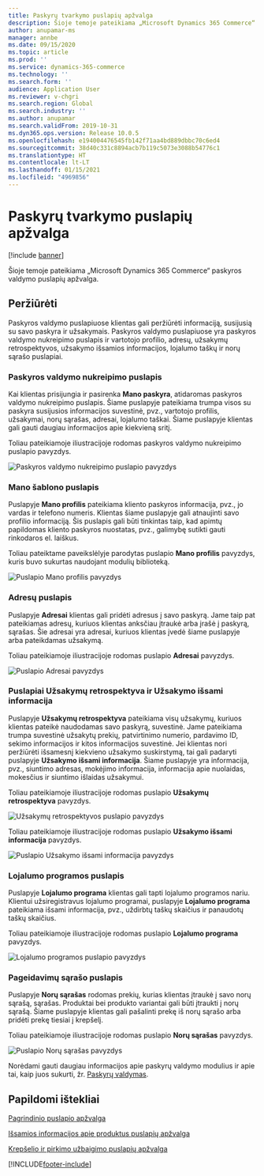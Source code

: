 ```yaml
---
title: Paskyrų tvarkymo puslapių apžvalga
description: Šioje temoje pateikiama „Microsoft Dynamics 365 Commerce“ paskyros valdymo puslapių apžvalga.
author: anupamar-ms
manager: annbe
ms.date: 09/15/2020
ms.topic: article
ms.prod: ''
ms.service: dynamics-365-commerce
ms.technology: ''
ms.search.form: ''
audience: Application User
ms.reviewer: v-chgri
ms.search.region: Global
ms.search.industry: ''
ms.author: anupamar
ms.search.validFrom: 2019-10-31
ms.dyn365.ops.version: Release 10.0.5
ms.openlocfilehash: e194004476545fb142f71aa4bd889dbbc70c6ed4
ms.sourcegitcommit: 38d40c331c8894acb7b119c5073e3088b54776c1
ms.translationtype: HT
ms.contentlocale: lt-LT
ms.lasthandoff: 01/15/2021
ms.locfileid: "4969856"
---
```

# <a name="account-management-pages-overview"></a>Paskyrų tvarkymo puslapių apžvalga

[!include [banner](includes/banner.md)]

Šioje temoje pateikiama „Microsoft Dynamics 365 Commerce“ paskyros valdymo puslapių apžvalga.

## <a name="overview"></a>Peržiūrėti

Paskyros valdymo puslapiuose klientas gali peržiūrėti informaciją, susijusią su savo paskyra ir užsakymais. Paskyros valdymo puslapiuose yra paskyros valdymo nukreipimo puslapis ir vartotojo profilio, adresų, užsakymų retrospektyvos, užsakymo išsamios informacijos, lojalumo taškų ir norų sąrašo puslapiai.

### <a name="account-management-landing-page"></a>Paskyros valdymo nukreipimo puslapis

Kai klientas prisijungia ir pasirenka **Mano paskyra**, atidaromas paskyros valdymo nukreipimo puslapis. Šiame puslapyje pateikiama trumpa visos su paskyra susijusios informacijos suvestinė, pvz., vartotojo profilis, užsakymai, norų sąrašas, adresai, lojalumo taškai. Šiame puslapyje klientas gali gauti daugiau informacijos apie kiekvieną sritį.

Toliau pateikiamoje iliustracijoje rodomas paskyros valdymo nukreipimo puslapio pavyzdys.

![Paskyros valdymo nukreipimo puslapio pavyzdys](./media/Account-Management.PNG)

### <a name="my-profile-page"></a>Mano šablono puslapis

Puslapyje **Mano profilis** pateikiama kliento paskyros informacija, pvz., jo vardas ir telefono numeris. Klientas šiame puslapyje gali atnaujinti savo profilio informaciją. Šis puslapis gali būti tinkintas taip, kad apimtų papildomas kliento paskyros nuostatas, pvz., galimybę sutikti gauti rinkodaros el. laiškus.

Toliau pateiktame paveikslėlyje parodytas puslapio **Mano profilis** pavyzdys, kuris buvo sukurtas naudojant modulių biblioteką.

![Puslapio Mano profilis pavyzdys](./media/Account-Management-MyProfile.PNG)

### <a name="addresses-page"></a>Adresų puslapis

Puslapyje **Adresai** klientas gali pridėti adresus į savo paskyrą. Jame taip pat pateikiamas adresų, kuriuos klientas anksčiau įtraukė arba įrašė į paskyrą, sąrašas. Šie adresai yra adresai, kuriuos klientas įvedė šiame puslapyje arba pateikdamas užsakymą.

Toliau pateikiamoje iliustracijoje rodomas puslapio **Adresai** pavyzdys.

![Puslapio Adresai pavyzdys](./media/Account-Management-Address.png)

### <a name="order-history-and-order-details-pages"></a>Puslapiai Užsakymų retrospektyva ir Užsakymo išsami informacija

Puslapyje **Užsakymų retrospektyva** pateikiama visų užsakymų, kuriuos klientas pateikė naudodamas savo paskyrą, suvestinė. Jame pateikiama trumpa suvestinė užsakytų prekių, patvirtinimo numerio, pardavimo ID, sekimo informacijos ir kitos informacijos suvestinė. Jei klientas nori peržiūrėti išsamesnį kiekvieno užsakymo suskirstymą, tai gali padaryti puslapyje **Užsakymo išsami informacija**. Šiame puslapyje yra informacija, pvz., siuntimo adresas, mokėjimo informacija, informacija apie nuolaidas, mokesčius ir siuntimo išlaidas užsakymui.

Toliau pateikiamoje iliustracijoje rodomas puslapio **Užsakymų retrospektyva** pavyzdys.

![Užsakymų retrospektyvos puslapio pavyzdys](./media/Account-Management-OrderHistory.PNG)

Toliau pateikiamoje iliustracijoje rodomas puslapio **Užsakymo išsami informacija** pavyzdys.

![Puslapio Užsakymo išsami informacija pavyzdys](./media/Account-Management-OrderDetails.PNG)

### <a name="loyalty-program-page"></a>Lojalumo programos puslapis

Puslapyje **Lojalumo programa** klientas gali tapti lojalumo programos nariu. Klientui užsiregistravus lojalumo programai, puslapyje **Lojalumo programa** pateikiama išsami informacija, pvz., uždirbtų taškų skaičius ir panaudotų taškų skaičius.

Toliau pateikiamoje iliustracijoje rodomas puslapio **Lojalumo programa** pavyzdys.

![Lojalumo programos puslapio pavyzdys](./media/Account-Management-Loyalty.PNG)

### <a name="wishlist-page"></a>Pageidavimų sąrašo puslapis

Puslapyje **Norų sąrašas** rodomas prekių, kurias klientas įtraukė į savo norų sąrašą, sąrašas. Produktai bei produkto variantai gali būti įtraukti į norų sąrašą. Šiame puslapyje klientas gali pašalinti prekę iš norų sąrašo arba pridėti prekę tiesiai į krepšelį.

Toliau pateikiamoje iliustracijoje rodomas puslapio **Norų sąrašas** pavyzdys.

![Puslapio Norų sąrašas pavyzdys](./media/Account-Management-Wishlist.PNG)

Norėdami gauti daugiau informacijos apie paskyrų valdymo modulius ir apie tai, kaip juos sukurti, žr. [Paskyrų valdymas](account-management.md).

## <a name="additional-resources"></a>Papildomi ištekliai

[Pagrindinio puslapio apžvalga](quick-tour-home-page.md)

[Išsamios informacijos apie produktus puslapių apžvalga](quick-tour-pdp.md)

[Krepšelio ir pirkimo užbaigimo puslapių apžvalga](quick-tour-cart-checkout.md)



[!INCLUDE[footer-include](../includes/footer-banner.md)]